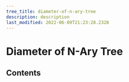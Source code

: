 ```yaml
---
tree_title: diameter-of-n-ary-tree
description: description
last_modified: 2022-06-09T21:23:28.2328
---
```


# Diameter of N-Ary Tree

## Contents
